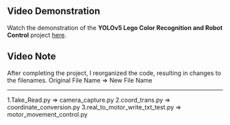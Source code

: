 ## Video Demonstration

Watch the demonstration of the **YOLOv5 Lego Color Recognition and Robot Control** project [here](https://youtu.be/0idIP3sX8TI).


## Video Note

After completing the project, I reorganized the code, resulting in changes to the filenames. 
Original File Name              =>              New File Name

---------------------------------------------------------------------------------------------
1.Take_Read.py                    =>             camera_capture.py
2.coord_trans.py                  =>          coordinate_conversion.py
3.real_to_motor_write_txt_test.py =>          motor_movement_control.py
